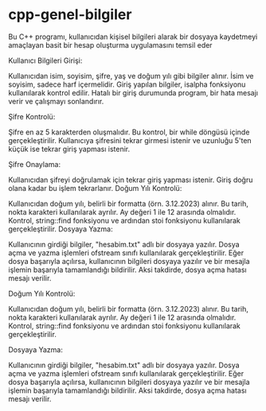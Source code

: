 # cpp-genel-bilgiler
Bu C++ programı, kullanıcıdan kişisel bilgileri alarak bir dosyaya kaydetmeyi amaçlayan basit bir hesap oluşturma uygulamasını temsil eder


Kullanıcı Bilgileri Girişi:

Kullanıcıdan isim, soyisim, şifre, yaş ve doğum yılı gibi bilgiler alınır.
İsim ve soyisim, sadece harf içermelidir. Giriş yapılan bilgiler, isalpha fonksiyonu kullanılarak kontrol edilir. Hatalı bir giriş durumunda program, bir hata mesajı verir ve çalışmayı sonlandırır.

Şifre Kontrolü:

Şifre en az 5 karakterden oluşmalıdır. Bu kontrol, bir while döngüsü içinde gerçekleştirilir. Kullanıcıya şifresini tekrar girmesi istenir ve uzunluğu 5'ten küçük ise tekrar giriş yapması istenir.


Şifre Onaylama:

Kullanıcıdan şifreyi doğrulamak için tekrar giriş yapması istenir. Giriş doğru olana kadar bu işlem tekrarlanır.
Doğum Yılı Kontrolü:

Kullanıcıdan doğum yılı, belirli bir formatta (örn. 3.12.2023) alınır. Bu tarih, nokta karakteri kullanılarak ayrılır.
Ay değeri 1 ile 12 arasında olmalıdır. Kontrol, string::find fonksiyonu ve ardından stoi fonksiyonu kullanılarak gerçekleştirilir.
Dosyaya Yazma:

Kullanıcının girdiği bilgiler, "hesabim.txt" adlı bir dosyaya yazılır. Dosya açma ve yazma işlemleri ofstream sınıfı kullanılarak gerçekleştirilir.
Eğer dosya başarıyla açılırsa, kullanıcının bilgileri dosyaya yazılır ve bir mesajla işlemin başarıyla tamamlandığı bildirilir. Aksi takdirde, dosya açma hatası mesajı verilir.

Doğum Yılı Kontrolü:

Kullanıcıdan doğum yılı, belirli bir formatta (örn. 3.12.2023) alınır. Bu tarih, nokta karakteri kullanılarak ayrılır.
Ay değeri 1 ile 12 arasında olmalıdır. Kontrol, string::find fonksiyonu ve ardından stoi fonksiyonu kullanılarak gerçekleştirilir.

Dosyaya Yazma:

Kullanıcının girdiği bilgiler, "hesabim.txt" adlı bir dosyaya yazılır. Dosya açma ve yazma işlemleri ofstream sınıfı kullanılarak gerçekleştirilir.
Eğer dosya başarıyla açılırsa, kullanıcının bilgileri dosyaya yazılır ve bir mesajla işlemin başarıyla tamamlandığı bildirilir. Aksi takdirde, dosya açma hatası mesajı verilir.
